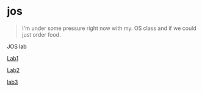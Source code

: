 jos
===

>I'm under some pressure right now with my. OS class and if we could just order food.

JOS lab

[Lab1](https://github.com/Clann24/jos/tree/master/lab1)

[Lab2](https://github.com/Clann24/jos/tree/master/lab2)

[lab3](https://github.com/Clann24/jos/tree/master/lab3)





